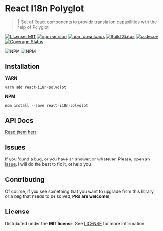 # React I18n Polyglot
> :book: Set of React components to provide translation capabilities with the help of Polyglot

[![License: MIT](https://img.shields.io/badge/License-MIT-brightgreen.svg)](https://opensource.org/licenses/MIT) [![npm version](https://badge.fury.io/js/react-i18n-polyglot.svg)](https://badge.fury.io/js/react-i18n-polyglot) [![npm downloads](https://img.shields.io/npm/dm/react-i18n-polyglot.svg)](https://www.npmjs.com/package/react-i18n-polyglot)  [![Build Status](https://travis-ci.org/RestUI/react-i18n-polyglot.svg?branch=master)](https://travis-ci.org/RestUI/react-i18n-polyglot) [![codecov](https://codecov.io/gh/RestUI/react-i18n-polyglot/branch/master/graph/badge.svg)](https://codecov.io/gh/RestUI/react-i18n-polyglot) [![Coverage Status](https://coveralls.io/repos/github/RestUI/react-i18n-polyglot/badge.svg)](https://coveralls.io/github/RestUI/react-i18n-polyglot?branch=master)

[![NPM](https://nodei.co/npm/react-i18n-polyglot.png?downloads=true&downloadRank=true&stars=true)](https://nodei.co/npm/react-i18n-polyglot/) [![NPM](https://nodei.co/npm-dl/react-i18n-polyglot.png?months=9&height=3)](https://nodei.co/npm/react-i18n-polyglot/) 

## Installation

**YARN**

```javascript
yarn add react-i18n-polyglot
```

**NPM**

```javascript
npm install --save react-i18n-polyglot
```

## API Docs

[Read them here](docs/API.md)

## Issues

If you found a bug, or you have an answer, or whatever. Please, open an [issue](https://github.com/RestUI/react-i18n-polyglot/issues). I will do the best to fix it, or help you.

## Contributing

Of course, if you see something that you want to upgrade from this library, or a bug that needs to be solved, **PRs are welcome!**

## License

Distributed under the **MIT license**. See [LICENSE](https://github.com/RestUI/react-i18n-polyglot/blob/master/LICENSE) for more information.
